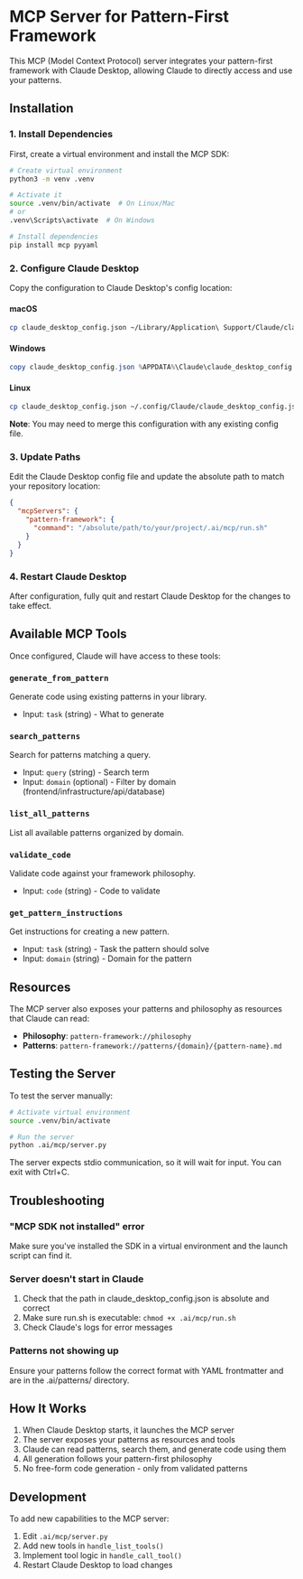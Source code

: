 # MCP Server for Pattern-First Framework

This MCP (Model Context Protocol) server integrates your pattern-first framework with Claude Desktop, allowing Claude to directly access and use your patterns.

## Installation

### 1. Install Dependencies

First, create a virtual environment and install the MCP SDK:

```bash
# Create virtual environment
python3 -m venv .venv

# Activate it
source .venv/bin/activate  # On Linux/Mac
# or
.venv\Scripts\activate  # On Windows

# Install dependencies
pip install mcp pyyaml
```

### 2. Configure Claude Desktop

Copy the configuration to Claude Desktop's config location:

#### macOS
```bash
cp claude_desktop_config.json ~/Library/Application\ Support/Claude/claude_desktop_config.json
```

#### Windows
```powershell
copy claude_desktop_config.json %APPDATA%\Claude\claude_desktop_config.json
```

#### Linux
```bash
cp claude_desktop_config.json ~/.config/Claude/claude_desktop_config.json
```

**Note**: You may need to merge this configuration with any existing config file.

### 3. Update Paths

Edit the Claude Desktop config file and update the absolute path to match your repository location:

```json
{
  "mcpServers": {
    "pattern-framework": {
      "command": "/absolute/path/to/your/project/.ai/mcp/run.sh"
    }
  }
}
```

### 4. Restart Claude Desktop

After configuration, fully quit and restart Claude Desktop for the changes to take effect.

## Available MCP Tools

Once configured, Claude will have access to these tools:

### `generate_from_pattern`
Generate code using existing patterns in your library.
- Input: `task` (string) - What to generate

### `search_patterns`
Search for patterns matching a query.
- Input: `query` (string) - Search term
- Input: `domain` (optional) - Filter by domain (frontend/infrastructure/api/database)

### `list_all_patterns`
List all available patterns organized by domain.

### `validate_code`
Validate code against your framework philosophy.
- Input: `code` (string) - Code to validate

### `get_pattern_instructions`
Get instructions for creating a new pattern.
- Input: `task` (string) - Task the pattern should solve
- Input: `domain` (string) - Domain for the pattern

## Resources

The MCP server also exposes your patterns and philosophy as resources that Claude can read:

- **Philosophy**: `pattern-framework://philosophy`
- **Patterns**: `pattern-framework://patterns/{domain}/{pattern-name}.md`

## Testing the Server

To test the server manually:

```bash
# Activate virtual environment
source .venv/bin/activate

# Run the server
python .ai/mcp/server.py
```

The server expects stdio communication, so it will wait for input. You can exit with Ctrl+C.

## Troubleshooting

### "MCP SDK not installed" error
Make sure you've installed the SDK in a virtual environment and the launch script can find it.

### Server doesn't start in Claude
1. Check that the path in claude_desktop_config.json is absolute and correct
2. Make sure run.sh is executable: `chmod +x .ai/mcp/run.sh`
3. Check Claude's logs for error messages

### Patterns not showing up
Ensure your patterns follow the correct format with YAML frontmatter and are in the .ai/patterns/ directory.

## How It Works

1. When Claude Desktop starts, it launches the MCP server
2. The server exposes your patterns as resources and tools
3. Claude can read patterns, search them, and generate code using them
4. All generation follows your pattern-first philosophy
5. No free-form code generation - only from validated patterns

## Development

To add new capabilities to the MCP server:

1. Edit `.ai/mcp/server.py`
2. Add new tools in `handle_list_tools()`
3. Implement tool logic in `handle_call_tool()`
4. Restart Claude Desktop to load changes